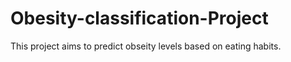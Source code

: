 # Obesity-classification-Project
This project aims to predict obseity levels based on eating habits.
